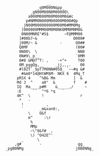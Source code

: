                                                   
                                                  
                                                  
                       __                         
                   _q0M000N&pp_                   
                _gN00M00N0M0000Q\                 
               a000M000M00M000M0&Wc               
              p#NMM0N000M00000M000#Qp             
             jN00M000000000M00M0#MM0Mg            
            ]000000MMM00M0M0NK0MM0MNM0&           
            0N00MNRE"#S$       ~F@MMM00           
           ]#00b7~&                D000#          
           j00M/~ &          -      Q0##          
           Q0MF                     (00#          
           0N0O\  \                  NN0          
           0N#9\_p__                `0MM          
           0#8 &M@7^T: ,    -+^+     T00          
           0M_pggQg,__     _jj,,,.    00          
           #l0ZT`_$pT7M0NN#05Q_ `~~#q &#          
            #&m0*14@HtWM$M- NKX 6  4Mq_T          
          pR5X 4    ^%B& Mm        ]  &           
          Md J  ^    a0"  &        f    #         
          IQ  Ma____p#M    &_____,/     ~         
          :E     ``  ^*6 *q   `                   
          4K^  \     !                r           
           *   -                                  
            !          ,                          
            `       _m&xan0:,                     
               \    O&f                           
               m^     :\r                         
                %                                 
                MMp                               
                ~\"0&f#  ,                        
                \) ^O42E^'                        
            _      \                              
         ,g#        -                gg_          
     _pgB0NMg                       j0B0NNg_      
